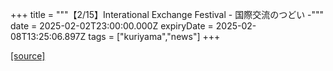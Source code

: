 +++
title = """【2/15】Interational Exchange Festival - 国際交流のつどい -"""
date = 2025-02-02T23:00:00.000Z
expiryDate = 2025-02-08T13:25:06.897Z
tags = ["kuriyama","news"]
+++


[[source]](https://www.town.kuriyama.hokkaido.jp/soshiki/55/30063.html)
